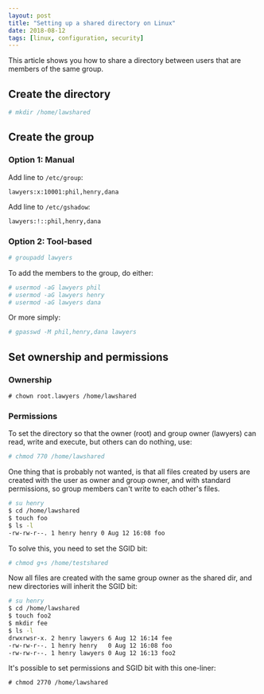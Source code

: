 ```yaml
---
layout: post
title: "Setting up a shared directory on Linux"
date: 2018-08-12
tags: [linux, configuration, security]
---
```


This article shows you how to share a directory between users that are members of the same group.

## Create the directory

```bash
# mkdir /home/lawshared
```

## Create the group

### Option 1: Manual

Add line to `/etc/group`:

```
lawyers:x:10001:phil,henry,dana
```

Add line to `/etc/gshadow`:

```
lawyers:!::phil,henry,dana
```

### Option 2: Tool-based

```bash
# groupadd lawyers
```

To add the members to the group, do either:

```bash
# usermod -aG lawyers phil
# usermod -aG lawyers henry
# usermod -aG lawyers dana
```

Or more simply:

```bash
# gpasswd -M phil,henry,dana lawyers
```

## Set ownership and permissions

### Ownership

```
# chown root.lawyers /home/lawshared
```

### Permissions

To set the directory so that the owner (root) and group owner (lawyers) can read, write and execute, but others can do nothing, use:

```bash
# chmod 770 /home/lawshared
```

One thing that is probably not wanted, is that all files created by users are created with the user as owner and group owner, and with standard permissions, so group members can't write to each other's files.

```bash
# su henry
$ cd /home/lawshared
$ touch foo
$ ls -l
-rw-rw-r--. 1 henry henry 0 Aug 12 16:08 foo
```

To solve this, you need to set the SGID bit:

```bash
# chmod g+s /home/testshared

```

Now all files are created with the same group owner as the shared dir, and new directories will inherit the SGID bit:

```bash
# su henry
$ cd /home/lawshared
$ touch foo2
$ mkdir fee
$ ls -l
drwxrwsr-x. 2 henry lawyers 6 Aug 12 16:14 fee 
-rw-rw-r--. 1 henry henry   0 Aug 12 16:08 foo
-rw-rw-r--. 1 henry lawyers 0 Aug 12 16:13 foo2
```

It's possible to set permissions and SGID bit with this one-liner:

```
# chmod 2770 /home/lawshared
```


